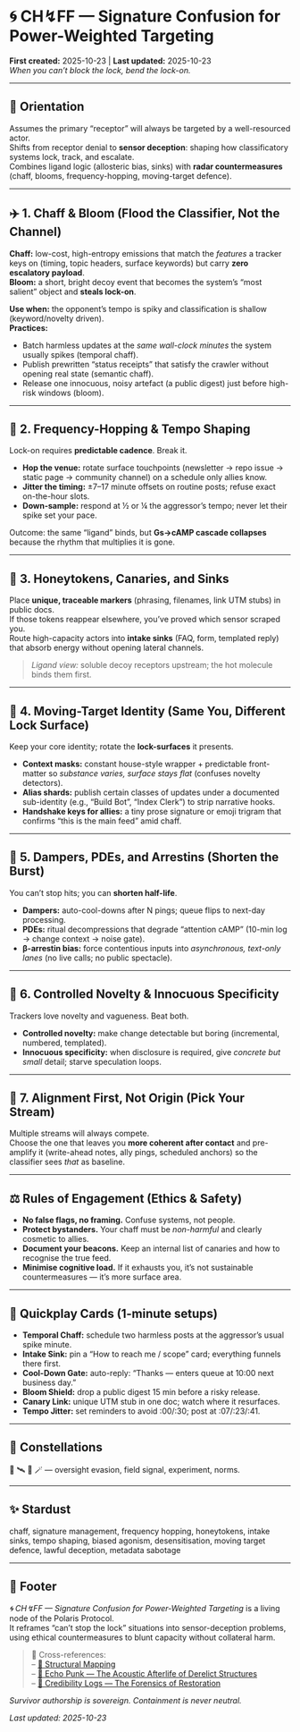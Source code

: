# 🌀 CH↯FF — Signature Confusion for Power-Weighted Targeting  
**First created:** 2025-10-23 | **Last updated:** 2025-10-23  
*When you can’t block the lock, bend the lock-on.*

---

## 🧭 Orientation  
Assumes the primary “receptor” will always be targeted by a well-resourced actor.  
Shifts from receptor denial to **sensor deception**: shaping how classificatory systems lock, track, and escalate.  
Combines ligand logic (allosteric bias, sinks) with **radar countermeasures** (chaff, blooms, frequency-hopping, moving-target defence).

---

## ✈️ 1. Chaff & Bloom (Flood the Classifier, Not the Channel)  
**Chaff:** low-cost, high-entropy emissions that match the *features* a tracker keys on (timing, topic headers, surface keywords) but carry **zero escalatory payload**.  
**Bloom:** a short, bright decoy event that becomes the system’s “most salient” object and **steals lock-on**.

**Use when:** the opponent’s tempo is spiky and classification is shallow (keyword/novelty driven).  
**Practices:**  
- Batch harmless updates at the *same wall-clock minutes* the system usually spikes (temporal chaff).  
- Publish prewritten “status receipts” that satisfy the crawler without opening real state (semantic chaff).  
- Release one innocuous, noisy artefact (a public digest) just before high-risk windows (bloom).

---

## 📶 2. Frequency-Hopping & Tempo Shaping  
Lock-on requires **predictable cadence**. Break it.

- **Hop the venue:** rotate surface touchpoints (newsletter → repo issue → static page → community channel) on a schedule only allies know.  
- **Jitter the timing:** ±7–17 minute offsets on routine posts; refuse exact on-the-hour slots.  
- **Down-sample:** respond at ½ or ¼ the aggressor’s tempo; never let their spike set your pace.

Outcome: the same “ligand” binds, but **Gs→cAMP cascade collapses** because the rhythm that multiplies it is gone.

---

## 🧲 3. Honeytokens, Canaries, and Sinks  
Place **unique, traceable markers** (phrasing, filenames, link UTM stubs) in public docs.  
If those tokens reappear elsewhere, you’ve proved which sensor scraped you.  
Route high-capacity actors into **intake sinks** (FAQ, form, templated reply) that absorb energy without opening lateral channels.

> *Ligand view:* soluble decoy receptors upstream; the hot molecule binds them first.

---

## 🔀 4. Moving-Target Identity (Same You, Different Lock Surface)  
Keep your core identity; rotate the **lock-surfaces** it presents.

- **Context masks:** constant house-style wrapper + predictable front-matter so *substance varies, surface stays flat* (confuses novelty detectors).  
- **Alias shards:** publish certain classes of updates under a documented sub-identity (e.g., “Build Bot”, “Index Clerk”) to strip narrative hooks.  
- **Handshake keys for allies:** a tiny prose signature or emoji trigram that confirms “this is the main feed” amid chaff.

---

## 🧯 5. Dampers, PDEs, and Arrestins (Shorten the Burst)  
You can’t stop hits; you can **shorten half-life**.

- **Dampers:** auto-cool-downs after N pings; queue flips to next-day processing.  
- **PDEs:** ritual decompressions that degrade “attention cAMP” (10-min log → change context → noise gate).  
- **β-arrestin bias:** force contentious inputs into *asynchronous, text-only lanes* (no live calls; no public spectacle).

---

## 🧪 6. Controlled Novelty & Innocuous Specificity  
Trackers love novelty and vagueness. Beat both.

- **Controlled novelty:** make change detectable but boring (incremental, numbered, templated).  
- **Innocuous specificity:** when disclosure is required, give *concrete but small* detail; starve speculation loops.

---

## 🧭 7. Alignment First, Not Origin (Pick Your Stream)  
Multiple streams will always compete.  
Choose the one that leaves you **more coherent after contact** and pre-amplify it (write-ahead notes, ally pings, scheduled anchors) so the classifier sees *that* as baseline.

---

## ⚖️ Rules of Engagement (Ethics & Safety)  
- **No false flags, no framing.** Confuse systems, not people.  
- **Protect bystanders.** Your chaff must be *non-harmful* and clearly cosmetic to allies.  
- **Document your beacons.** Keep an internal list of canaries and how to recognise the true feed.  
- **Minimise cognitive load.** If it exhausts you, it’s not sustainable countermeasures — it’s more surface area.

---

## 🧰 Quickplay Cards (1-minute setups)

- **Temporal Chaff:** schedule two harmless posts at the aggressor’s usual spike minute.  
- **Intake Sink:** pin a “How to reach me / scope” card; everything funnels there first.  
- **Cool-Down Gate:** auto-reply: “Thanks — enters queue at 10:00 next business day.”  
- **Bloom Shield:** drop a public digest 15 min before a risky release.  
- **Canary Link:** unique UTM stub in one doc; watch where it resurfaces.  
- **Tempo Jitter:** set reminders to avoid :00/:30; post at :07/:23/:41.

---

## 🌌 Constellations  
🧿 🛰️ 🧪 🪄 — oversight evasion, field signal, experiment, norms.

---

## ✨ Stardust  
chaff, signature management, frequency hopping, honeytokens, intake sinks, tempo shaping, biased agonism, desensitisation, moving target defence, lawful deception, metadata sabotage

---

## 🏮 Footer  
*🌀 CH↯FF — Signature Confusion for Power-Weighted Targeting* is a living node of the Polaris Protocol.  
It reframes “can’t stop the lock” situations into sensor-deception problems, using ethical countermeasures to blunt capacity without collateral harm.

> 📡 Cross-references:  
> – [🧬 Structural Mapping](../../Metadata_Sabotage_Network/Structural_Analysis/🧬_Structural_Mapping/)  
> – [🎺 Echo Punk — The Acoustic Afterlife of Derelict Structures](../../Big_Picture_Protocols/🪄_Expression_Of_Norms/🎶_Banned_Broadcasts_Cooperative/🎺_echo_punk_the_acoustic_afterlife_of_derelict_structures.md)  
> – [🧾 Credibility Logs — The Forensics of Restoration](../../Big_Picture_Protocols/🪄_Expression_Of_Norms/📚_Narrative_Management/🧾_credibility_logs_the_forensics_of_restoration.md)

*Survivor authorship is sovereign. Containment is never neutral.*

_Last updated: 2025-10-23_

